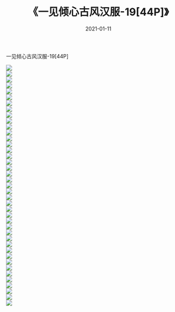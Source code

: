 ﻿---
layout: post
title:  《一见倾心古风汉服-19[44P]》
date:   2021-01-11
img: http://img.660000.xyz/Sharelink/唯美/2021/一见倾心古风汉服-19[44P]/000.jpg
categories: [美女, 清纯, 唯美]
---

一见倾心古风汉服-19[44P]

  ![](http://img.660000.xyz/Sharelink/唯美/2021/一见倾心古风汉服-19[44P]/001.jpg) <br> ![](http://img.660000.xyz/Sharelink/唯美/2021/一见倾心古风汉服-19[44P]/002.jpg) <br> ![](http://img.660000.xyz/Sharelink/唯美/2021/一见倾心古风汉服-19[44P]/003.jpg) <br> ![](http://img.660000.xyz/Sharelink/唯美/2021/一见倾心古风汉服-19[44P]/004.jpg) <br> ![](http://img.660000.xyz/Sharelink/唯美/2021/一见倾心古风汉服-19[44P]/005.jpg) <br> ![](http://img.660000.xyz/Sharelink/唯美/2021/一见倾心古风汉服-19[44P]/006.jpg) <br> ![](http://img.660000.xyz/Sharelink/唯美/2021/一见倾心古风汉服-19[44P]/007.jpg) <br> ![](http://img.660000.xyz/Sharelink/唯美/2021/一见倾心古风汉服-19[44P]/008.jpg) <br> ![](http://img.660000.xyz/Sharelink/唯美/2021/一见倾心古风汉服-19[44P]/009.jpg) <br> ![](http://img.660000.xyz/Sharelink/唯美/2021/一见倾心古风汉服-19[44P]/010.jpg) <br> ![](http://img.660000.xyz/Sharelink/唯美/2021/一见倾心古风汉服-19[44P]/011.jpg) <br> ![](http://img.660000.xyz/Sharelink/唯美/2021/一见倾心古风汉服-19[44P]/012.jpg) <br> ![](http://img.660000.xyz/Sharelink/唯美/2021/一见倾心古风汉服-19[44P]/013.jpg) <br> ![](http://img.660000.xyz/Sharelink/唯美/2021/一见倾心古风汉服-19[44P]/014.jpg) <br> ![](http://img.660000.xyz/Sharelink/唯美/2021/一见倾心古风汉服-19[44P]/015.jpg) <br> ![](http://img.660000.xyz/Sharelink/唯美/2021/一见倾心古风汉服-19[44P]/016.jpg) <br> ![](http://img.660000.xyz/Sharelink/唯美/2021/一见倾心古风汉服-19[44P]/017.jpg) <br> ![](http://img.660000.xyz/Sharelink/唯美/2021/一见倾心古风汉服-19[44P]/018.jpg) <br> ![](http://img.660000.xyz/Sharelink/唯美/2021/一见倾心古风汉服-19[44P]/019.jpg) <br> ![](http://img.660000.xyz/Sharelink/唯美/2021/一见倾心古风汉服-19[44P]/020.jpg) <br> ![](http://img.660000.xyz/Sharelink/唯美/2021/一见倾心古风汉服-19[44P]/021.jpg) <br> ![](http://img.660000.xyz/Sharelink/唯美/2021/一见倾心古风汉服-19[44P]/022.jpg) <br> ![](http://img.660000.xyz/Sharelink/唯美/2021/一见倾心古风汉服-19[44P]/023.jpg) <br> ![](http://img.660000.xyz/Sharelink/唯美/2021/一见倾心古风汉服-19[44P]/024.jpg) <br> ![](http://img.660000.xyz/Sharelink/唯美/2021/一见倾心古风汉服-19[44P]/025.jpg) <br> ![](http://img.660000.xyz/Sharelink/唯美/2021/一见倾心古风汉服-19[44P]/026.jpg) <br> ![](http://img.660000.xyz/Sharelink/唯美/2021/一见倾心古风汉服-19[44P]/027.jpg) <br> ![](http://img.660000.xyz/Sharelink/唯美/2021/一见倾心古风汉服-19[44P]/028.jpg) <br> ![](http://img.660000.xyz/Sharelink/唯美/2021/一见倾心古风汉服-19[44P]/029.jpg) <br> ![](http://img.660000.xyz/Sharelink/唯美/2021/一见倾心古风汉服-19[44P]/030.jpg) <br> ![](http://img.660000.xyz/Sharelink/唯美/2021/一见倾心古风汉服-19[44P]/031.jpg) <br> ![](http://img.660000.xyz/Sharelink/唯美/2021/一见倾心古风汉服-19[44P]/032.jpg) <br> ![](http://img.660000.xyz/Sharelink/唯美/2021/一见倾心古风汉服-19[44P]/033.jpg) <br> ![](http://img.660000.xyz/Sharelink/唯美/2021/一见倾心古风汉服-19[44P]/034.jpg) <br> ![](http://img.660000.xyz/Sharelink/唯美/2021/一见倾心古风汉服-19[44P]/035.jpg) <br> ![](http://img.660000.xyz/Sharelink/唯美/2021/一见倾心古风汉服-19[44P]/036.jpg) <br> ![](http://img.660000.xyz/Sharelink/唯美/2021/一见倾心古风汉服-19[44P]/037.jpg) <br> ![](http://img.660000.xyz/Sharelink/唯美/2021/一见倾心古风汉服-19[44P]/038.jpg) <br> ![](http://img.660000.xyz/Sharelink/唯美/2021/一见倾心古风汉服-19[44P]/039.jpg) <br> ![](http://img.660000.xyz/Sharelink/唯美/2021/一见倾心古风汉服-19[44P]/040.jpg) <br> ![](http://img.660000.xyz/Sharelink/唯美/2021/一见倾心古风汉服-19[44P]/041.jpg) <br>